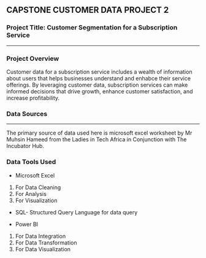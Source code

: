 ## CAPSTONE CUSTOMER DATA PROJECT 2

### Project Title: Customer Segmentation for a Subscription Service
---
### Project Overview
Customer data for a subscription service includes a wealth of information about users that helps businesses understand and enhabce their service offerings. By leveraging customer data, subscription services can make informed decisions that drive growth, enhance customer satisfaction, and increase profitability.

### Data Sources
---
The primary source of data used here is microsoft excel worksheet by Mr Muhsin Hameed from the Ladies in Tech Africa in Conjunction with The Incubator Hub.

### Data Tools Used
- Microsoft Excel
 1. For Data Cleaning
 2. For Analysis
 3. For Visualization

- SQL- Structured Query Language for data query

- Power BI
1. For Data Integration
2. For Data Transformation
3. For Data Visualization
